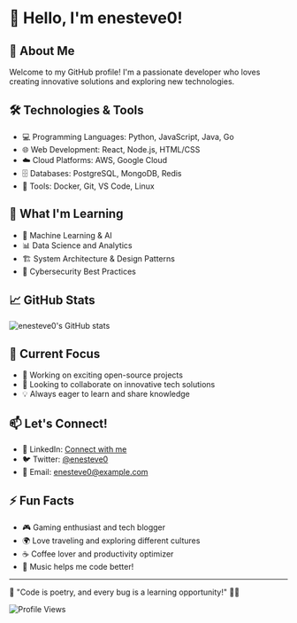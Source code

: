 # 👋 Hello, I'm enesteve0!

## 🚀 About Me
Welcome to my GitHub profile! I'm a passionate developer who loves creating innovative solutions and exploring new technologies.

## 🛠️ Technologies & Tools
- 💻 Programming Languages: Python, JavaScript, Java, Go
- 🌐 Web Development: React, Node.js, HTML/CSS
- ☁️ Cloud Platforms: AWS, Google Cloud
- 🗄️ Databases: PostgreSQL, MongoDB, Redis
- 🔧 Tools: Docker, Git, VS Code, Linux

## 🌱 What I'm Learning
- 🤖 Machine Learning & AI
- 📊 Data Science and Analytics
- 🏗️ System Architecture & Design Patterns
- 🔐 Cybersecurity Best Practices

## 📈 GitHub Stats
![enesteve0's GitHub stats](https://github-readme-stats.vercel.app/api?username=enesteve0&show_icons=true&theme=radical)

## 🎯 Current Focus
- 🔭 Working on exciting open-source projects
- 👯 Looking to collaborate on innovative tech solutions
- 💡 Always eager to learn and share knowledge

## 📫 Let's Connect!
- 💼 LinkedIn: [Connect with me](https://linkedin.com/in/enesteve0)
- 🐦 Twitter: [@enesteve0](https://twitter.com/enesteve0)
- 📧 Email: enesteve0@example.com

## ⚡ Fun Facts
- 🎮 Gaming enthusiast and tech blogger
- 🌍 Love traveling and exploring different cultures
- ☕ Coffee lover and productivity optimizer
- 🎵 Music helps me code better!

---
💫 "Code is poetry, and every bug is a learning opportunity!" 🐛✨

![Profile Views](https://komarev.com/ghpvc/?username=enesteve0&color=brightgreen)
